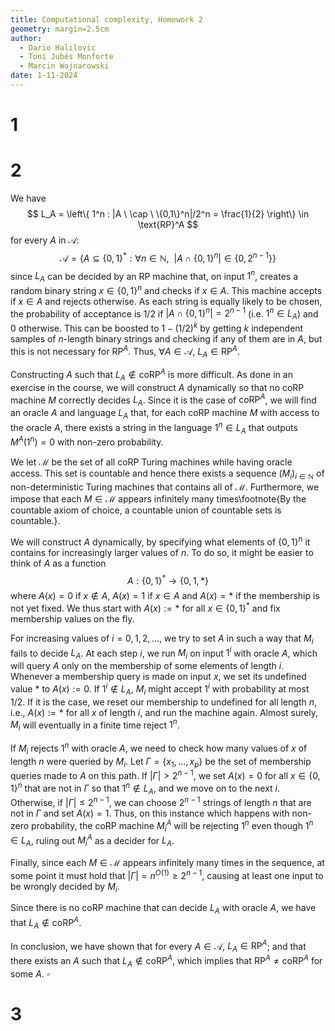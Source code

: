 ```yaml
---
title: Computational complexity, Homework 2
geometry: margin=2.5cm
author:
  - Dario Halilovic
  - Toni Jubés Monforte
  - Marcin Wojnarowski
date: 1-11-2024
---
```


# 1

# 2

We have  
$$
L_A = \left\{ 1^n : |A \ \cap \ \{0,1\}^n|/2^n = \frac{1}{2} \right\} \in \text{RP}^A
$$
for every $A$ in $\mathcal{A}$:
$$
\mathcal{A} = \left\{ A \subseteq \{0, 1\}^* : \forall n \in \mathbb{N}, \ \ |A \cap \{0, 1\}^n| \in \{0, 2^{n-1}\} \right\}
$$
since $L_A$ can be decided by an RP machine that, on input $1^n$, creates a random binary string $x \in \{0, 1\}^n$ and checks if $x \in A$. This machine accepts if $x \in A$ and rejects otherwise. As each string is equally likely to be chosen, the probability of acceptance is $1/2$ if $|A \cap \{0, 1\}^n| = 2^{n-1}$ (i.e. $1^n \in L_A$) and $0$ otherwise.
This can be boosted to $1-(1/2)^k$ by getting $k$ independent samples of $n$-length binary strings and checking if any of them are in $A$, but this is not necessary for $\text{RP}^A$.
Thus, $\forall A \in \mathcal{A}$, $L_A \in \text{RP}^A$.

Constructing $A$ such that $L_A \notin \text{coRP}^A$ is more difficult. As done in an exercise in the course, we will construct $A$ dynamically so that no $\text{coRP}$ machine $M$ correctly decides $L_A$. Since it is the case of $\text{coRP}^A$, we will find an oracle $A$ and language $L_A$ that, for each $\text{coRP}$ machine $M$ with access to the oracle $A$, there exists a string in the language $1^n \in L_A$ that outputs $M^A(1^n) = 0$ with non-zero probability. 

We let $\mathcal{M}$ be the set of all $\text{coRP}$ Turing machines while having oracle access. This set is countable and hence there exists a sequence $(M_i)_{i \in \mathbb{N}}$ of non-deterministic Turing machines that contains all of $\mathcal{M}$. Furthermore, we impose that each $M \in \mathcal{M}$ appears infinitely many times\footnote{By the countable axiom of choice, a countable union of countable sets is countable.}.

We will construct $A$ dynamically, by specifying what elements of $\{0, 1\}^n$ it contains for increasingly larger values of $n$. To do so, it might be easier to think of $A$ as a function 
$$
A : \{0, 1\}^* \to \{0, 1, *\}
$$
where $A(x) = 0$ if $x \notin A$, $A(x) = 1$ if $x \in A$ and $A(x) = *$ if the membership is not yet fixed. We thus start with $A(x) := *$ for all $x \in \{0, 1\}^*$ and fix membership values on the fly.

For increasing values of $i = 0, 1, 2, \ldots$, we try to set $A$ in such a way that $M_i$ fails to decide $L_A$. At each step $i$, we run $M_i$ on input $1^i$ with oracle $A$, which will query $A$ only on the membership of some elements of length $i$. Whenever a membership query is made on input $x$, we set its undefined value $*$ to $A(x) := 0$. If $1^i \notin L_A$, $M_i$ might accept $1^i$ with probability at most $1/2$. If it is the case, we reset our membership to undefined for all length $n$, i.e., $A(x) := *$ for all $x$ of length $i$, and run the machine again. Almost surely, $M_i$ will eventually in a finite time reject $1^n$.

If $M_i$ rejects $1^n$ with oracle $A$, we need to check how many values of $x$ of length $n$ were queried by $M_i$. Let $\Gamma = \{x_1, \ldots, x_p\}$ be the set of membership queries made to $A$ on this path. If $|\Gamma| > 2^{n-1}$, we set $A(x) = 0$ for all $x \in \{0, 1\}^n$ that are not in $\Gamma$ so that $1^n \notin L_A$, and we move on to the next $i$. Otherwise, if $|\Gamma| \leq 2^{n-1}$, we can choose $2^{n-1}$ strings of length $n$ that are not in $\Gamma$ and set $A(x) = 1$. Thus, on this instance which happens with non-zero probability, the $\text{coRP}$ machine $M_i^A$ will be rejecting $1^n$ even though $1^n \in L_A$, ruling out $M_i^A$ as a decider for $L_A$.

Finally, since each $M \in \mathcal{M}$ appears infinitely many times in the sequence, at some point it must hold that $|\Gamma| = n^{O(1)} \geq 2^{n-1}$, causing at least one input to be wrongly decided by $M_i$. 

Since there is no $\text{coRP}$ machine that can decide $L_A$ with oracle $A$, we have that $L_A \notin \text{coRP}^A$.

In conclusion, we have shown that for every $A \in \mathcal{A}$, $L_A \in \text{RP}^A$; and that there exists an $A$ such that $L_A \notin \text{coRP}^A$, which implies that $\text{RP}^A \neq \text{coRP}^A$ for some $A$. $\square$

# 3

